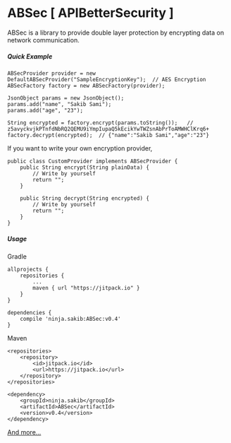 # ABSec [ APIBetterSecurity ]
ABSec is a library to provide double layer protection by encrypting data on network communication.


##### Quick Example

```
ABSecProvider provider = new DefaultABSecProvider("SampleEncryptionKey");  // AES Encryption
ABSecFactory factory = new ABSecFactory(provider);

JsonObject params = new JsonObject();
params.add("name", "Sakib Sami");
params.add("age", "23");

String encrypted = factory.encrypt(params.toString());   // z5avyckvjkPTnfdNbRQ2QEMU9iYmpIupaQ5kEcikYwTWZsnAbPrToAMWHClKrq6+
factory.decrypt(encrypted);  // {"name":"Sakib Sami","age":"23"}
```

If you want to write your own encryption provider,

```
public class CustomProvider implements ABSecProvider {
    public String encrypt(String plainData) {
        // Write by yourself
        return "";
    }

    public String decrypt(String encrypted) {
        // Write by yourself
        return "";
    }
}
```

##### Usage
Gradle
```
allprojects {
    repositories {
	    ...
		maven { url "https://jitpack.io" }
	}
}

dependencies {
    compile 'ninja.sakib:ABSec:v0.4'
}
```

Maven
```
<repositories>
    <repository>
	    <id>jitpack.io</id>
		<url>https://jitpack.io</url>
	</repository>
</repositories>

<dependency>
    <groupId>ninja.sakib</groupId>
    <artifactId>ABSec</artifactId>
    <version>v0.4</version>
</dependency>
```

[And more...](https://jitpack.io/#ninja.sakib/ABSec/v0.4)
